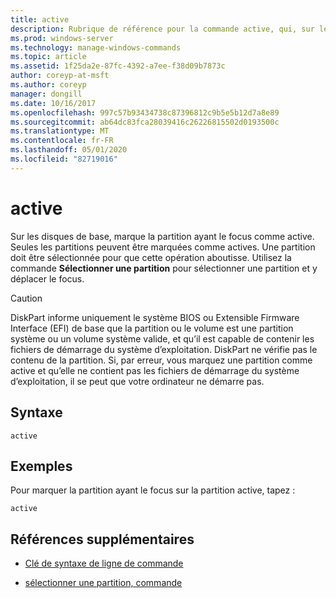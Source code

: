 ```yaml
---
title: active
description: Rubrique de référence pour la commande active, qui, sur les disques de base, marque la partition avec le focus comme active.
ms.prod: windows-server
ms.technology: manage-windows-commands
ms.topic: article
ms.assetid: 1f25da2e-87fc-4392-a7ee-f38d09b7873c
author: coreyp-at-msft
ms.author: coreyp
manager: dongill
ms.date: 10/16/2017
ms.openlocfilehash: 997c57b93434738c87396812c9b5e5b12d7a8e89
ms.sourcegitcommit: ab64dc83fca28039416c26226815502d0193500c
ms.translationtype: MT
ms.contentlocale: fr-FR
ms.lasthandoff: 05/01/2020
ms.locfileid: "82719016"
---
```

# <a name="active"></a>active

Sur les disques de base, marque la partition ayant le focus comme active. Seules les partitions peuvent être marquées comme actives. Une partition doit être sélectionnée pour que cette opération aboutisse. Utilisez la commande **Sélectionner une partition** pour sélectionner une partition et y déplacer le focus.

> [!CAUTION]
> DiskPart informe uniquement le système BIOS ou Extensible Firmware Interface (EFI) de base que la partition ou le volume est une partition système ou un volume système valide, et qu’il est capable de contenir les fichiers de démarrage du système d’exploitation. DiskPart ne vérifie pas le contenu de la partition. Si, par erreur, vous marquez une partition comme active et qu’elle ne contient pas les fichiers de démarrage du système d’exploitation, il se peut que votre ordinateur ne démarre pas.

## <a name="syntax"></a>Syntaxe

```
active
```

## <a name="examples"></a>Exemples

Pour marquer la partition ayant le focus sur la partition active, tapez :

```
active
```

## <a name="additional-references"></a>Références supplémentaires

- [Clé de syntaxe de ligne de commande](command-line-syntax-key.md)

- [sélectionner une partition, commande](select-partition.md)
